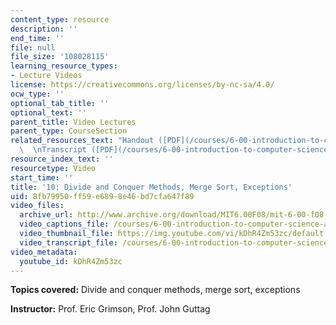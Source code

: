 ```yaml
---
content_type: resource
description: ''
end_time: ''
file: null
file_size: '108028115'
learning_resource_types:
- Lecture Videos
license: https://creativecommons.org/licenses/by-nc-sa/4.0/
ocw_type: ''
optional_tab_title: ''
optional_text: ''
parent_title: Video Lectures
parent_type: CourseSection
related_resources_text: "Handout ([PDF](/courses/6-00-introduction-to-computer-science-and-programming-fall-2008/resources/lec10-1))\
  \  \nTranscript ([PDF](/courses/6-00-introduction-to-computer-science-and-programming-fall-2008/resources/6-00f08-l10))"
resource_index_text: ''
resourcetype: Video
start_time: ''
title: '10: Divide and Conquer Methods, Merge Sort, Exceptions'
uid: 8fb79950-ff59-e689-8e46-bd7cfa647f89
video_files:
  archive_url: http://www.archive.org/download/MIT6.00F08/mit-6-00-f08-lec10_300k.mp4
  video_captions_file: /courses/6-00-introduction-to-computer-science-and-programming-fall-2008/a43304a564175cbea8c1a811c33d8ec4_kDhR4Zm53zc.vtt
  video_thumbnail_file: https://img.youtube.com/vi/kDhR4Zm53zc/default.jpg
  video_transcript_file: /courses/6-00-introduction-to-computer-science-and-programming-fall-2008/8593c8285b3e12ae42379ac41bb9ef29_kDhR4Zm53zc.pdf
video_metadata:
  youtube_id: kDhR4Zm53zc
---
```


**Topics covered:** Divide and conquer methods, merge sort, exceptions

**Instructor:** Prof. Eric Grimson, Prof. John Guttag

